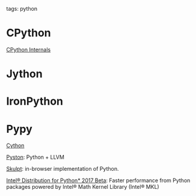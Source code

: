 tags: python

# CPython

[CPython Internals](http://pgbovine.net/cpython-internals.htm)

# Jython

# IronPython

# Pypy

[Cython](http://cython.org/)

[Pyston](https://github.com/dropbox/pyston): Python + LLVM

[Skulpt](http://www.skulpt.org/): in-browser implementation of Python.

[Intel® Distribution for Python* 2017 Beta](https://software.intel.com/en-us/python-distribution): 
Faster performance from Python packages powered by Intel® Math Kernel Library (Intel® MKL)
